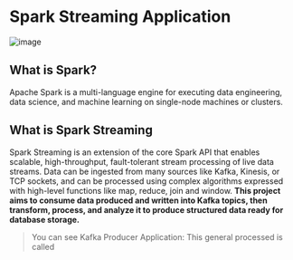 # Spark Streaming Application
![image](https://github.com/AysCeren/spark_app/assets/154695340/3c5d3c9d-6a88-461a-bb3a-9b682e0ee4d7)

## What is Spark?

Apache Spark is a multi-language engine for executing data engineering, data science, and machine learning on single-node machines or clusters.

## What is Spark Streaming

Spark Streaming is an extension of the core Spark API that enables scalable, high-throughput, fault-tolerant stream processing of live data streams. Data can be ingested from many sources like Kafka, Kinesis, or TCP sockets, and can be processed using complex algorithms expressed with high-level functions like map, reduce, join and window.
 **This project aims to consume data produced and written into Kafka topics, then transform, process, and analyze it to produce structured data ready for database storage.**
>You can see Kafka Producer Application: 
This general processed is called 
